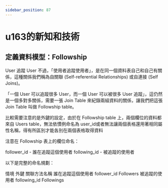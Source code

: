 ```yaml
---
sidebar_position: 87
---
```


# u163的新知和技術


## 定義資料模型：Followship
User 追蹤 User 不過，「使用者追蹤使用者」，是在同一個資料表自己和自己有關係，這種關係我們稱為自關聯 (Self-referential Relationships) 或自連接 (Self Joins)。

「一個 User 可以追蹤很多 User，而一個 User 可以被很多 User 追蹤」，這仍然是一個多對多關係，需要一張 Join Table 來紀錄兩組資料的關係，讓我們把這張 Join Table 叫做 Followship table。

比較需要注意的是外鍵的設定，由於在 Followship table 上，兩個欄位的資料都來自 Users table，無法依慣例命名為 user_id或者無法讓兩個表格還用著相同屬性名稱，得有所區別才能各別在兩個表格取得資料



注意在 Followship 表上的欄位命名：

follower_id - 誰在追蹤這個使用者
following_id - 被追蹤的使用者


以下是完整的命名規劃：

情境	外鍵	關聯方法名稱
誰在追蹤這個使用者	follower_id	Followers
被追蹤的使用者	following_id	Followings
